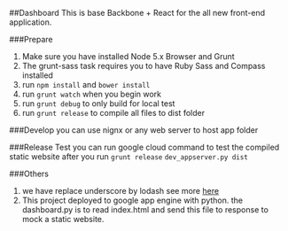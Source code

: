 ##Dashboard
This is base Backbone + React for the all new front-end application.

###Prepare
1. Make sure you have installed Node 5.x Browser and Grunt
2. The grunt-sass task requires you to have Ruby Sass and Compass installed
2. run `npm install` and `bower install`
3. run `grunt watch` when you begin work
4. run `grunt debug` to only build for local test
5. run `grunt release` to compile all files to dist folder

###Develop
you can use nignx or any web server to host app folder

###Release Test
you can run google cloud command to test the compiled static website after you run `grunt release`
`dev_appserver.py dist`


###Others
1. we have replace underscore by lodash see more [here](https://lodash.com/docs)
2. This project deployed to google app engine with python. the dashboard.py is to read index.html and send this file to response to mock a static website.